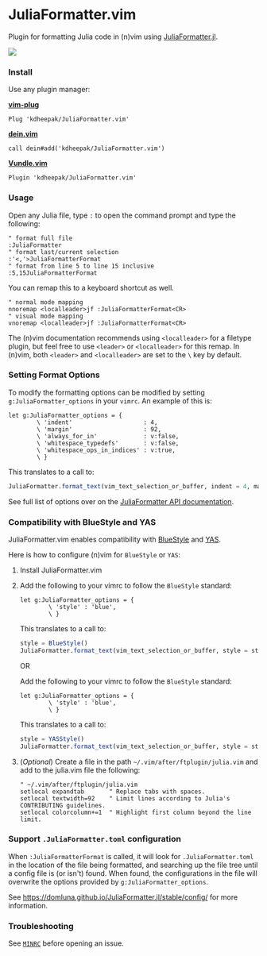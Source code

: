 # JuliaFormatter.vim

Plugin for formatting Julia code in (n)vim using [JuliaFormatter.jl](https://github.com/domluna/JuliaFormatter.jl).

![](https://user-images.githubusercontent.com/1813121/72941091-0b146300-3d68-11ea-9c95-75ec979caf6e.gif)

### Install

Use any plugin manager:

**[vim-plug](https://github.com/junegunn/vim-plug)**

```vim
Plug 'kdheepak/JuliaFormatter.vim'
```

**[dein.vim](https://github.com/Shougo/dein.vim)**

```vim
call dein#add('kdheepak/JuliaFormatter.vim')
```

**[Vundle.vim](https://github.com/junegunn/vim-plug)**

```vim
Plugin 'kdheepak/JuliaFormatter.vim'
```

### Usage

Open any Julia file, type `:` to open the command prompt and type the following:

```vim
" format full file
:JuliaFormatter
" format last/current selection
:'<,'>JuliaFormatterFormat
" format from line 5 to line 15 inclusive
:5,15JuliaFormatterFormat
```

You can remap this to a keyboard shortcut as well.

```vim
" normal mode mapping
nnoremap <localleader>jf :JuliaFormatterFormat<CR>
" visual mode mapping
vnoremap <localleader>jf :JuliaFormatterFormat<CR>
```

The (n)vim documentation recommends using `<localleader>` for a filetype plugin, but feel free to use `<leader>` or `<localleader>` for this remap.
In (n)vim, both `<leader>` and `<localleader>` are set to the `\` key by default.

### Setting Format Options

To modify the formatting options can be modified by setting `g:JuliaFormatter_options` in your `vimrc`. An example of this is:

```vim
let g:JuliaFormatter_options = {
        \ 'indent'                    : 4,
        \ 'margin'                    : 92,
        \ 'always_for_in'             : v:false,
        \ 'whitespace_typedefs'       : v:false,
        \ 'whitespace_ops_in_indices' : v:true,
        \ }
```

This translates to a call to:

```julia
JuliaFormatter.format_text(vim_text_selection_or_buffer, indent = 4, margin = 92; always_for_in = true, whitespace_typedef = false, whitespace_ops_in_indices = true)
```

See full list of options over on the [JuliaFormatter API documentation](https://domluna.github.io/JuliaFormatter.jl/stable/api/#JuliaFormatter.format_file-Tuple{AbstractString}).

### Compatibility with BlueStyle and YAS

JuliaFormatter.vim enables compatibility with [BlueStyle](https://github.com/invenia/BlueStyle) and [YAS](https://github.com/jrevels/YASGuide).

Here is how to configure (n)vim for `BlueStyle` or `YAS`:

1. Install JuliaFormatter.vim

2. Add the following to your vimrc to follow the `BlueStyle` standard:

   ```vim
   let g:JuliaFormatter_options = {
           \ 'style' : 'blue',
           \ }
   ```

   This translates to a call to:

   ```julia
   style = BlueStyle()
   JuliaFormatter.format_text(vim_text_selection_or_buffer, style = style)
   ```

   OR

   Add the following to your vimrc to follow the `BlueStyle` standard:

   ```vim
   let g:JuliaFormatter_options = {
           \ 'style' : 'blue',
           \ }
   ```

   This translates to a call to:

   ```julia
   style = YASStyle()
   JuliaFormatter.format_text(vim_text_selection_or_buffer, style = style)
   ```



3. (_Optional_) Create a file in the path `~/.vim/after/ftplugin/julia.vim` and add to the julia.vim file the following:

   ```vim
   " ~/.vim/after/ftplugin/julia.vim
   setlocal expandtab       " Replace tabs with spaces.
   setlocal textwidth=92    " Limit lines according to Julia's CONTRIBUTING guidelines.
   setlocal colorcolumn+=1  " Highlight first column beyond the line limit.
   ```

### Support `.JuliaFormatter.toml` configuration

When `:JuliaFormatterFormat` is called, it will look for `.JuliaFormatter.toml` in the location of the file being formatted, and searching up the file tree until a config file is (or isn't) found.
When found, the configurations in the file will overwrite the options provided by `g:JuliaFormatter_options`.

See <https://domluna.github.io/JuliaFormatter.jl/stable/config/> for more information.

### Troubleshooting

See [`MINRC`](./tests/MINRC) before opening an issue.
